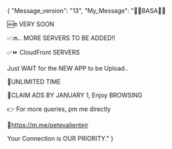{
    "Message_version": "13",
    "My_Message": "📌📌BASA📌📌
 
🆕🔛 VERY SOON
   
✅🔜.. MORE SERVERS TO BE ADDED!!

✅⏩ CloudFront SERVERS

Just WAIT for the NEW APP to be Upload..

📌UNLIMITED TIME

📌CLAIM ADS BY JANUARY 1, Enjoy BROWSING
    
👉 For more queries, pm me directly

🔗https://m.me/petevalientejr

Your Connection is OUR PRIORITY."
}
